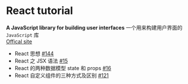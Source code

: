 # React tutorial

**A JavaScript library for building user interfaces**  一个用来构建用户界面的 `JavaScript` 库<br/>
[Offical site](https://reactjs.org/)
- React 思想 [#144](https://github.com/felix-cao/Blog/issues/144)
- React 之 JSX 语法 [#15](https://github.com/felix-cao/Blog/issues/15)
- React 的两种数据模型 state 和 props [#16](https://github.com/felix-cao/Blog/issues/16)
- React 自定义组件的三种方式及区别 [#121](https://github.com/felix-cao/Blog/issues/121)

